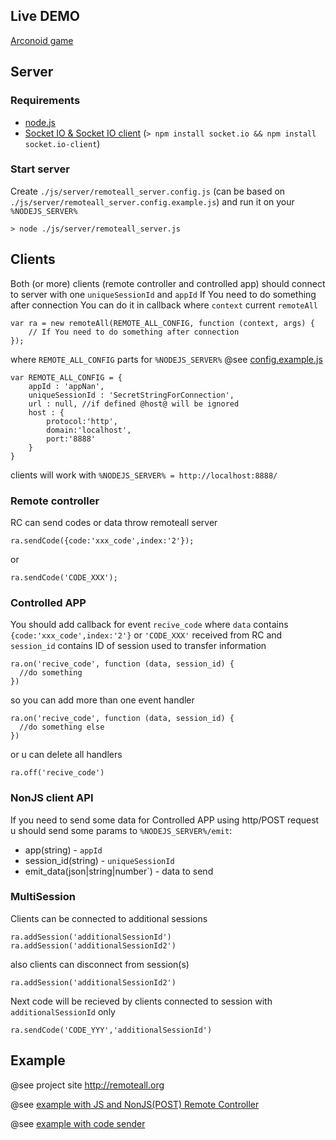 ## Live DEMO

[Arconoid game](http://remoteall.paunin.com/)

## Server

### Requirements 
* [node.js](http://nodejs.org/) 
* [Socket IO & Socket IO client](http://socket.io) (`> npm install socket.io && npm install socket.io-client`)

### Start server

Create `./js/server/remoteall_server.config.js` (can be based on `./js/server/remoteall_server.config.example.js`) and run it on your `%NODEJS_SERVER%`

    > node ./js/server/remoteall_server.js

## Clients


Both (or more) clients (remote controller and controlled app) should connect  to server with one `uniqueSessionId` and `appId`
If You need to do something after connection You can do it in callback where `context` current `remoteAll`

    var ra = new remoteAll(REMOTE_ALL_CONFIG, function (context, args) {
        // If You need to do something after connection
    });

where `REMOTE_ALL_CONFIG` parts for `%NODEJS_SERVER%` @see [config.example.js](https://github.com/immosmart/remoteall/blob/master/js/config.example.js)

    var REMOTE_ALL_CONFIG = {
        appId : 'appNan',
        uniqueSessionId : 'SecretStringForConnection',
        url : null, //if defined @host@ will be ignored
        host : {
            protocol:'http',
            domain:'localhost',
            port:'8888'
        }
    }

clients will work with `%NODEJS_SERVER% = http://localhost:8888/`

### Remote controller 

RC can send codes or data throw remoteall server

    ra.sendCode({code:'xxx_code',index:'2'});
    
  or
  
    ra.sendCode('CODE_XXX');

### Controlled APP

You should add callback for event `recive_code` where
`data` contains `{code:'xxx_code',index:'2'}` or `'CODE_XXX'` received from RC and
`session_id` contains  ID of session  used to transfer information

    ra.on('recive_code', function (data, session_id) {
      //do something
    })
    
so you can add more than one event handler

    ra.on('recive_code', function (data, session_id) {
      //do something else
    })

or u can delete all handlers

    ra.off('recive_code')

### NonJS client API

If you need to send some data for Controlled APP using http/POST request u should send some params to `%NODEJS_SERVER%/emit`:
* app(string) - `appId`
* session_id(string) - `uniqueSessionId`
* emit_data(json|string|number`) - data to send

### MultiSession

Clients can be connected to additional sessions
    
    ra.addSession('additionalSessionId')
    ra.addSession('additionalSessionId2')

also clients can disconnect from session(s)

    ra.addSession('additionalSessionId2')

Next code will be recieved by clients connected to session with `additionalSessionId` only

    ra.sendCode('CODE_YYY','additionalSessionId')

## Example

@see project site http://remoteall.org

@see [example with JS and NonJS(POST) Remote Controller](https://github.com/immosmart/remoteall/blob/master/example/client_and_rc/)

@see [example with code sender](https://github.com/immosmart/remoteall/blob/master/example/one_page_client_and_rc/index.html)
